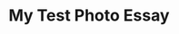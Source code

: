 ---
_schema: photo-essay
title: My Test Photo Essay
authors:
  - author: jwtepoufahsmsdf
description: Description.
publish_date: 2022-06-08T22:20:51-04:00
topper:
  topper_type: Article Hero
image:
  src: /uploads/hero-social-swag.jpg
  alt: 
photo_essay_blocks:
  - _bookshop_name: design-system/section/backpage
    main:
      - _bookshop_name: design-system/detail/rich-text
        text: Text.
    sidebar: []
  - _bookshop_name: design-system/section/full-bleed-photo
    src: /uploads/hero-social-swag.jpg
type: photo-essay
---